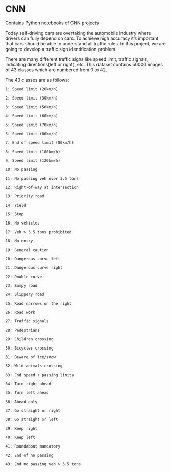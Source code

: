 # CNN
Contains Python notebooks of CNN projects

Today self-driving cars are overtaking the automobile industry where drivers can fully depend on cars. 
To achieve high accuracy it’s important that cars should be able to understand all traffic rules. 
In this project, we are going to develop a traffic sign identification problem.

There are many different traffic signs like speed limit, traffic signals, indicating directions(left or right), etc. 
This dataset contains 50000 images of 43 classes which are numbered from 0 to 42.

The 43 classes are as follows:

    1: Speed limit (20km/h)
    
    2: Speed limit (30km/h)
    
    3: Speed limit (50km/h)
    
    4: Speed limit (60km/h)
    
    5: Speed limit (70km/h)
    
    6: Speed limit (80km/h)
    
    7: End of speed limit (80km/h)
    
    8: Speed limit (100km/h)
    
    9: Speed limit (120km/h)
    
    10: No passing
    
    11: No passing veh over 3.5 tons
    
    12: Right-of-way at intersection
    
    13: Priority road
    
    14: Yield
    
    15: Stop
    
    16: No vehicles
    
    17: Veh > 3.5 tons prohibited
    
    18: No entry
    
    19: General caution
    
    20: Dangerous curve left
    
    21: Dangerous curve right
    
    22: Double curve
    
    23: Bumpy road
    
    24: Slippery road
    
    25: Road narrows on the right
    
    26: Road work
    
    27: Traffic signals
    
    28: Pedestrians
    
    29: Children crossing
    
    30: Bicycles crossing
    
    31: Beware of ice/snow
    
    32: Wild animals crossing
    
    33: End speed + passing limits
    
    34: Turn right ahead
    
    35: Turn left ahead
    
    36: Ahead only
    
    37: Go straight or right
    
    38: Go straight or left
    
    39: Keep right
    
    40: Keep left
    
    41: Roundabout mandatory
    
    42: End of no passing
    
    43: End no passing veh > 3.5 tons
